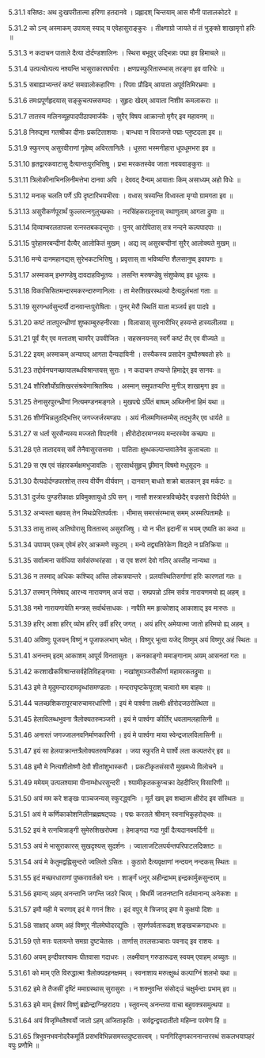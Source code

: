 5.31.1
वसिष्ठः:
अथ दुःखपरीतात्मा हरिणा हतदानवे ।
प्रह्लादश् चिन्तयाम् आस मौनी पातालकोटरे ॥


5.31.2
को ऽन्व् अस्माकम् उपायस् स्याद् य एवेहासुराङ्कुरः ।
तीक्ष्णाग्रो जायते तं तं भुङ्क्ते शाखामृगो हरिः ॥


5.31.3
न कदाचन पाताले दैत्या दोर्दण्डशालिनः ।
स्थिरा बभूवुर् उद्भिन्नाः पद्मा इव हिमाचले ॥


5.31.4
उत्पत्योत्पत्य नश्यन्ति भासुराकारघर्घराः ।
क्षणप्रस्फुरितारम्भास् तरङ्गा इव वारिधेः ॥


5.31.5
सबाह्याभ्यन्तरं कष्टं समग्रालोकहारिणः ।
रिपवः प्रौढिम् आयाता अपूर्वतिमिरभ्रमाः ॥


5.31.6
तमःप्रपूर्णहृदयास् सङ्कुचत्पत्त्रसम्पदः ।
सुहृदः खेदम् आयाता निशीव कमलाकराः ॥


5.31.7
तातस्य मलिनव्यूहपादपीठापमार्जकैः ।
सुरैर् विषय आक्रान्तो मृगैर् इव महावनम् ॥


5.31.8
निरुद्यमा गतश्रीका दीनाः प्रकटिताशयाः ।
बान्धवा न विराजन्ते पद्माः प्लुष्टदला इव ॥


5.31.9
स्फुरन्त्य् असुरवीराणां गृहेष्व् अविरतानिलैः ।
धूसरा भस्मनीहारा धूपधूमभरा इव ॥


5.31.10
हृतद्वारकवाटासु दैत्यान्तःपुरभित्तिषु ।
प्रभा मरकतस्येव जाता नवयवाङ्कुराः ॥


5.31.11
त्रिलोकीनाभिनलिनीमत्तेभा दानवा अपि ।
देववद् दैन्यम् आयाताः किम् असाध्यम् अहो विधेः ॥


5.31.12
मनाक् चलति पर्णे ऽपि दृष्टारिभयभीरवः ।
वध्वस् त्रस्यन्ति विध्वस्ता मृग्यो ग्रामगता इव ॥


5.31.13
असुरीकर्णपूरार्थं फुल्लरत्नगुलुच्छकाः ।
नरसिंहकरालूनास् स्थाणुताम् आगता द्रुमाः ॥


5.31.14
दिव्याम्बरलतापत्त्रा रत्नस्तबकदन्तुराः ।
पुनर् आरोपितास् तत्र नन्दने कल्पपादपाः ॥


5.31.15
पुरेहामरबन्दीनां दैत्यैर् आलोकितं मुखम् ।
अद्य त्व् असुरबन्दीनां सुरैर् आलोक्यते मुखम् ॥


5.31.16
मन्ये दानमहानद्यस् सुरेभकटभित्तिषु ।
प्रवृत्तास् ता भविष्यन्ति शैलसानुष्व् इवापगाः ॥


5.31.17
अस्माकम् इभगण्डेषु दावदाहविभूतयः ।
लसन्ति मरुषण्डेषु संशुष्केष्व् इव धूलयः ॥


5.31.18
विकासिसितमन्दारमकरन्दारुणानिलाः ।
ता मेरुशिखरस्थल्यो दैत्यदुर्लभतां गताः ॥


5.31.19
सुरगन्धर्वसुन्दर्यो दानवान्तःपुरोषिताः ।
पुनर् मेरौ स्थितिं याता मञ्जर्य इव पादपे ॥


5.31.20
कष्टं तातपुरन्ध्रीणां शुष्काम्बुरुहनीरसाः ।
विलासास् सुरनारीभिर् हस्यन्ते हास्यलीलया ॥


5.31.21
पूर्वं यैर् एव मत्तातश् चामरैर् उपवीजितः ।
सहस्रनयनस् स्वर्गे कष्टं तैर् एव वीज्यते ॥


5.31.22
इयम् अस्माकम् अन्यापद् आगता दैन्यदायिनी ।
तस्यैकस्य प्रसादेन दुष्पौरुषवतो हरेः ॥


5.31.23
तद्दोर्वनघनच्छायालब्धविश्रान्तयस् सुराः ।
न कदाचन तप्यन्ते हिमाद्रेर् इव सानवः ॥


5.31.24
शौरिशौर्योग्रशिखरसंश्रयेणाश्रितश्रियः ।
अस्मान् समुपतप्यन्ति मुनीञ् शाखामृगा इव ॥


5.31.25
तेनासुरपुरन्ध्रीणां नित्यमण्डनमङ्गले ।
मुखपद्मे ऽर्पितं बाष्पम् अब्जिनीनां हिमं यथा ॥


5.31.26
शीर्णभिन्नलुठद्भित्तिर् जगज्जर्जरमण्डपः ।
अयं नीलमणिस्तम्भैस् तद्भुजैर् एव धार्यते ॥


5.31.27
स धर्ता सुरसैन्यस्य मज्जतो विपदर्णवे ।
क्षीरोदोदरमग्नस्य मन्दरस्येव कच्छपः ॥


5.31.28
एते तातादयस् सर्वे तेनैवासुरसत्तमाः ।
पातिताः क्षुब्धकल्पान्तवातेनेव कुलाचलाः ॥


5.31.29
स एष एवं संहारकर्मक्षमभुजावलिः ।
सुरसार्थसुहृच् छ्रीमान् विषमो मधुसूदनः ॥


5.31.30
दैत्यदोर्दण्डपरशोस् तस्य वीर्येण वीर्यवान् ।
दानवान् बाधते शक्रो बालकान् इव मर्कटः ॥


5.31.31
दुर्जयः पुण्डरीकाक्षः प्रविमुक्तायुधो ऽपि सन् ।
नासौ शस्त्रास्त्रविच्छेदैर् वज्रसारो विदीर्यते ॥


5.31.32
अभ्यस्ता बहवस् तेन मिथःप्रेरितपर्वताः ।
भीमास् समरसंरम्भास् समम् अस्मत्पितामहैः ॥


5.31.33
तासु तास्व् अतिघोरासु विततास्व् असुराजिषु ।
यो न भीत इदानीं स भयम् एष्यति का कथा ॥


5.31.34
उपायम् एकम् एवेमं हरेर् आक्रमणे स्फुटम् ।
मन्ये तद्व्यतिरेकेण विद्यते न प्रतिक्रिया ॥


5.31.35
सर्वात्मना सर्वधिया सर्वसंरम्भरंहसा ।
स एव शरणं देवो गतिर् अस्तीह नान्यथा ॥


5.31.36
न तस्माद् अधिकः कश्चिद् अस्ति लोकत्रयान्तरे ।
प्रलयस्थितिसर्गाणां हरिः कारणतां गतः ॥


5.31.37
तस्मान् निमेषाद् आरभ्य नारायणम् अजं सदा ।
सम्प्रपन्नो ऽस्मि सर्वत्र नारायणमयो ह्य् अहम् ॥


5.31.38
नमो नारायणायेति मन्त्रस् सर्वार्थसाधकः ।
नापैति मम हृत्कोशाद् आकाशाद् इव मारुतः ॥


5.31.39
हरिर् आशा हरिर् व्योम हरिर् उर्वी हरिर् जगत् ।
अयं हरिर् अमेयात्मा जातो हरिमयो ह्य् अहम् ॥


5.31.40
अविष्णुः पूजयन् विष्णुं न पूजाफलभाग् भवेत् ।
विष्णुर् भूत्वा यजेद् विष्णुम् अयं विष्णुर् अहं स्थितः ॥


5.31.41
अनन्तम् इदम् आकाशम् आपूर्य विनतासुतः ।
कनकाङ्गो ममाङ्गानाम् अयम् आसनतां गतः ॥


5.31.42
करशाखैकविश्रान्तसर्वहेतिविहङ्गमाः ।
नखांशुमञ्जरीकीर्णा महामरकतद्रुमाः ॥


5.31.43
इमे ते मृदुमन्दारदामदृब्धांसमण्डलाः ।
मन्दराघृष्टकेयूराश् चत्वारो मम बाहवः ॥


5.31.44
चलच्छशिकरापूरचारुचामरधारिणी ।
इयं मे पार्श्वगा लक्ष्मीः क्षीरोदजठरोत्थिता ॥


5.31.45
हेलाविलब्धभुवना त्रैलोक्यतरुमञ्जरी ।
इयं मे पार्श्वगा कीर्तिर् धवलामलहासिनी ॥


5.31.46
अनारतं जगज्जालनवनिर्माणकारिणी ।
इयं मे पार्श्वगा माया स्वेन्द्रजालविलासिनी ॥


5.31.47
इयं सा हेलयाक्रान्तत्रैलोक्यतरुषण्डिका ।
जया स्फुरति मे पार्श्वे लता कल्पतरोर् इव ॥


5.31.48
इमौ मे नित्यशीतोष्णौ देवौ शीतांशुभास्करौ ।
प्रकटीकृतसंसारौ मुखमध्ये विलोचने ॥


5.31.49
ममेयम् उत्पलश्यामा पीनाम्भोधरसुन्दरी ।
श्यामीकृतककुप्चक्रा देहदीप्तिर् विसारिणी ॥


5.31.50
अयं मम करे शङ्खः पाञ्चजन्यस् स्फुरद्ध्वनिः ।
मूर्तं खम् इव शब्दात्म क्षीरोद इव संस्थितः ॥


5.31.51
अयं मे कर्णिकाकोशनिलीनब्रह्मषट्पदः ।
पद्मः करतले श्रीमान् स्वनाभिकुहरोद्भवः ॥


5.31.52
इयं मे रत्नचित्राङ्गी सुमेरुशिखरोपमा ।
हेमाङ्गदा गदा गुर्वी दैत्यदानवमर्दिनी ॥


5.31.53
अयं मे भासुराकारस् सुखदृश्यस् सुदर्शनः ।
ज्वालाजटिलपर्यन्तपरिपाटलदिक्तटः ॥


5.31.54
अयं मे केतुमद्वह्निसुन्दरो ज्वलितो ऽसितः ।
कुठारो दैत्यवृक्षाणां नन्दयन् नन्दकस् स्थितः ॥


5.31.55
इदं मच्छरधाराणां पुष्करावर्तको घनः ।
शार्ङ्गं धनुर् अहीन्द्राभम् इन्द्रकार्मुकसुन्दरम् ॥


5.31.56
इमान्य् अहम् अनन्तानि जगन्ति जठरे चिरम् ।
बिभर्मि जातनष्टानि वर्तमानान्य् अनेकशः ॥


5.31.57
इमौ मही मे चरणाव् इदं मे गगनं शिरः ।
इदं वपुर् मे त्रिजगद् इमा मे कुक्षयो दिशः ॥


5.31.58
साक्षाद् अयम् अहं विष्णुर् नीलमेघोदरद्युतिः ।
सुपर्णपर्वतारूढश् शङ्खचक्रगदाधरः ॥


5.31.59
एते मत्तः पलायन्ते समग्रा दुष्टचेतसः ।
तार्णास् तरलसञ्चाराः पवनाद् इव राशयः ॥


5.31.60
अयम् इन्दीवरश्यामः पीतवासा गदाधरः ।
लक्ष्मीवान् गरुडारूढस् स्वयम् एवाहम् अच्युतः ॥


5.31.61
को माम् एति विरुद्धात्मा त्रैलोक्यदहनक्षमम् ।
स्वनाशाय मरुत्क्षुब्धं कल्पाग्निं शलभो यथा ॥


5.31.62
इमे ते तैजसीं दृष्टिं ममाग्रस्थास् सुरासुराः ।
न शक्नुवन्ति संसोद्ःउं चक्षुर्मन्दाः प्रभाम् इव ॥


5.31.63
इमे माम् ईश्वरं विष्णुं ब्रह्मेन्द्राग्निहरादयः ।
स्तुवन्त्य् अनन्तया वाचा बहुवक्त्रसमुत्थया ॥


5.31.64
अयं विजृम्भितैश्वर्यो जातो ऽहम् अजिताकृतिः ।
सर्वद्वन्द्वपदातीतो महिम्ना परमेण हि ॥


5.31.65
त्रिभुवनभवनोदरैकमूर्ति प्रसभविभिन्नसमस्तदुष्टसत्त्वम् ।
घनगिरितृणकाननान्तरस्थं सकलभयापहरं वपुः प्रणौमि ॥

